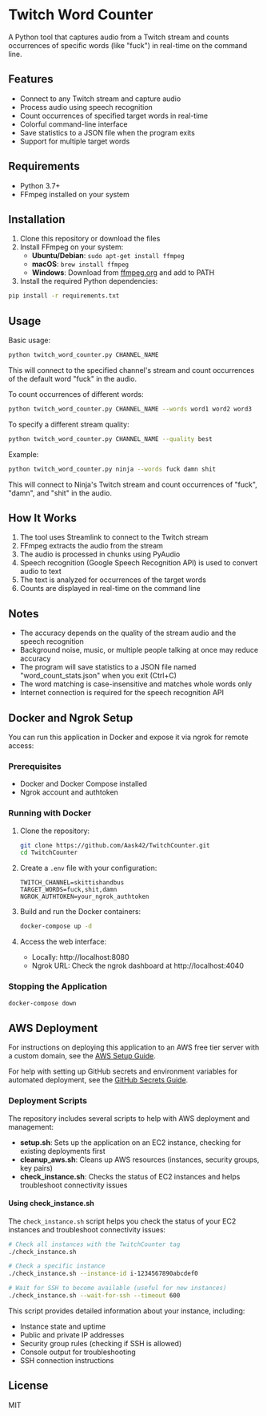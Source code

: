 # Twitch Word Counter

A Python tool that captures audio from a Twitch stream and counts occurrences of specific words (like "fuck") in real-time on the command line.

## Features

- Connect to any Twitch stream and capture audio
- Process audio using speech recognition
- Count occurrences of specified target words in real-time
- Colorful command-line interface
- Save statistics to a JSON file when the program exits
- Support for multiple target words

## Requirements

- Python 3.7+
- FFmpeg installed on your system

## Installation

1. Clone this repository or download the files
2. Install FFmpeg on your system:
   - **Ubuntu/Debian**: `sudo apt-get install ffmpeg`
   - **macOS**: `brew install ffmpeg`
   - **Windows**: Download from [ffmpeg.org](https://ffmpeg.org/download.html) and add to PATH
3. Install the required Python dependencies:

```bash
pip install -r requirements.txt
```

## Usage

Basic usage:

```bash
python twitch_word_counter.py CHANNEL_NAME
```

This will connect to the specified channel's stream and count occurrences of the default word "fuck" in the audio.

To count occurrences of different words:

```bash
python twitch_word_counter.py CHANNEL_NAME --words word1 word2 word3
```

To specify a different stream quality:

```bash
python twitch_word_counter.py CHANNEL_NAME --quality best
```

Example:

```bash
python twitch_word_counter.py ninja --words fuck damn shit
```

This will connect to Ninja's Twitch stream and count occurrences of "fuck", "damn", and "shit" in the audio.

## How It Works

1. The tool uses Streamlink to connect to the Twitch stream
2. FFmpeg extracts the audio from the stream
3. The audio is processed in chunks using PyAudio
4. Speech recognition (Google Speech Recognition API) is used to convert audio to text
5. The text is analyzed for occurrences of the target words
6. Counts are displayed in real-time on the command line

## Notes

- The accuracy depends on the quality of the stream audio and the speech recognition
- Background noise, music, or multiple people talking at once may reduce accuracy
- The program will save statistics to a JSON file named "word_count_stats.json" when you exit (Ctrl+C)
- The word matching is case-insensitive and matches whole words only
- Internet connection is required for the speech recognition API

## Docker and Ngrok Setup

You can run this application in Docker and expose it via ngrok for remote access:

### Prerequisites

- Docker and Docker Compose installed
- Ngrok account and authtoken

### Running with Docker

1. Clone the repository:
   ```bash
   git clone https://github.com/Aask42/TwitchCounter.git
   cd TwitchCounter
   ```

2. Create a `.env` file with your configuration:
   ```
   TWITCH_CHANNEL=skittishandbus
   TARGET_WORDS=fuck,shit,damn
   NGROK_AUTHTOKEN=your_ngrok_authtoken
   ```

3. Build and run the Docker containers:
   ```bash
   docker-compose up -d
   ```

4. Access the web interface:
   - Locally: http://localhost:8080
   - Ngrok URL: Check the ngrok dashboard at http://localhost:4040

### Stopping the Application

```bash
docker-compose down
```

## AWS Deployment

For instructions on deploying this application to an AWS free tier server with a custom domain, see the [AWS Setup Guide](aws-setup.md).

For help with setting up GitHub secrets and environment variables for automated deployment, see the [GitHub Secrets Guide](github-secrets-guide.md).

### Deployment Scripts

The repository includes several scripts to help with AWS deployment and management:

- **setup.sh**: Sets up the application on an EC2 instance, checking for existing deployments first
- **cleanup_aws.sh**: Cleans up AWS resources (instances, security groups, key pairs)
- **check_instance.sh**: Checks the status of EC2 instances and helps troubleshoot connectivity issues

#### Using check_instance.sh

The `check_instance.sh` script helps you check the status of your EC2 instances and troubleshoot connectivity issues:

```bash
# Check all instances with the TwitchCounter tag
./check_instance.sh

# Check a specific instance
./check_instance.sh --instance-id i-1234567890abcdef0

# Wait for SSH to become available (useful for new instances)
./check_instance.sh --wait-for-ssh --timeout 600
```

This script provides detailed information about your instance, including:
- Instance state and uptime
- Public and private IP addresses
- Security group rules (checking if SSH is allowed)
- Console output for troubleshooting
- SSH connection instructions

## License

MIT